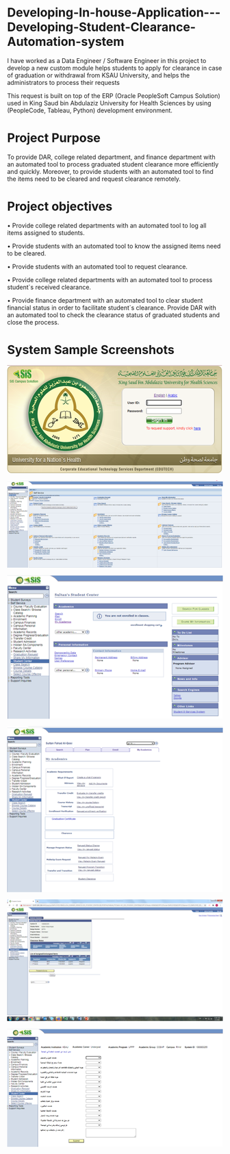 # Developing-In-house-Application---Developing-Student-Clearance-Automation-system
I have worked as a Data Engineer / Software Engineer in this project to develop a new custom module helps students to apply for clearance in case of graduation or withdrawal from KSAU University, and helps the administrators to process their requests

This request is built on top of the ERP (Oracle PeopleSoft Campus Solution) used in King Saud bin Abdulaziz University for Health Sciences by using (PeopleCode, Tableau, Python) development environment.

# Project Purpose
To provide DAR, college  related department, and finance department with an automated tool to process graduated student clearance more efficiently and quickly. Moreover, to provide students with an automated tool to find the items need to be cleared and request clearance remotely.
# Project objectives
•	Provide college related departments with an automated tool to log all items assigned to students.

•	Provide students with an automated tool to know the assigned items need to be cleared.

•	Provide students with an automated tool to request clearance.

•	Provide college related departments with an automated tool to process student`s received clearance.

•	Provide finance department with an automated tool to clear student financial status in order to facilitate student`s clearance. Provide DAR with an automated tool to check the clearance status of graduated students and close the process.

# System Sample Screenshots
![Sample Screenshot](https://github.com/mutawakel-oss/Developing-In-house-Application---Developing-Student-Clearance-Automation-system/blob/main/Screenshots/1.png)

![Sample Screenshot](https://github.com/mutawakel-oss/Developing-In-house-Application---Developing-Student-Clearance-Automation-system/blob/main/Screenshots/2.png)

![Sample Screenshot](https://github.com/mutawakel-oss/Developing-In-house-Application---Developing-Student-Clearance-Automation-system/blob/main/Screenshots/3.png)

![Sample Screenshot](https://github.com/mutawakel-oss/Developing-In-house-Application---Developing-Student-Clearance-Automation-system/blob/main/Screenshots/4.png)

![Sample Screenshot](https://github.com/mutawakel-oss/Developing-In-house-Application---Developing-Student-Clearance-Automation-system/blob/main/Screenshots/5.png)

![Sample Screenshot](https://github.com/mutawakel-oss/Developing-In-house-Application---Developing-Student-Clearance-Automation-system/blob/main/Screenshots/6.png)


